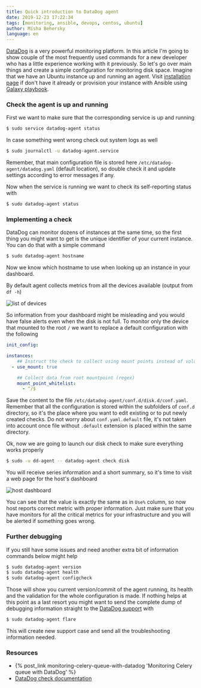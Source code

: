 ```yaml
---
title: Quick introduction to DataDog agent
date: 2019-12-23 17:22:34
tags: [monitoring, ansible, devops, centos, ubuntu]
author: Misha Behersky
language: en
---
```


[DataDog](https://www.datadoghq.com/) is a very powerful monitoring platform. In this article I'm going to show couple of the most frequently used commands for a new developer who has a little experience working with it previously. So let's go over main things and create a simple configuration for monitoring disk space. Imagine that we have an Ubuntu instance up and running an agent. Visit [installation page](https://docs.datadoghq.com/getting_started/agent/?tab=datadogussite#installation) if don't have it already or provision your instance with Ansible using [Galaxy playbook](https://galaxy.ansible.com/DataDog/datadog).

### Check the agent is up and running
First we want to make sure that the corresponding service is up and running

```bash
$ sudo service datadog-agent status
```

In case something went wrong check out system logs as well

```bash
$ sudo journalctl -u datadog-agent.service
```

Remember, that main configuration file is stored here `/etc/datadog-agent/datadog.yaml` (default location), so double check it and update settings according to error messages if any.

Now when the service is running we want to check its self-reporting status with

```bash
$ sudo datadog-agent status
```


### Implementing a check
DataDog can monitor dozens of instances at the same time, so the first thing you might want to get is the unique identifier of your current instance. You can do that with a simple command

```bash
$ sudo datadog-agent hostname
```

Now we know which hostname to use when looking up an instance in your dashboard.

By default agent collects metrics from all the devices available (output from `df -h`)

![list of devices](/old/article/726350524c38334d99498eb05d334e41.png)

So information from your dashboard might be misleading and you would have false alerts even when the disk is not full. To monitor only the device that mounted to the root `/` we want to replace a default configuration with the following

```yaml
init_config:

instances:
    ## Instruct the check to collect using mount points instead of volumes.
  - use_mount: true

    ## Collect data from root mountpoint (regex)
    mount_point_whitelist:
      - ^/$
```

Save the content to the file `/etc/datadog-agent/conf.d/disk.d/conf.yaml`. Remember that all the configuration is stored within the subfolders of `conf.d` directory, so it's the place where you want to edit existing or to put newly created checks. Do not worry about `conf.yaml.default` file, it's not taken into account once file without `.default` extension is placed within the same directory.

Ok, now we are going to launch our disk check to make sure everything works properly

```bash
$ sudo -u dd-agent -- datadog-agent check disk
```

You will receive series information and a short summary, so it's time to visit a web page for the host's dashboard

![host dashboard](/old/article/b8d6e30b2b8738e591f5d9761fa68dd4.png)

You can see that the value is exactly the same as in `Use%` column, so now host reports correct metric with proper information. Just make sure that you have monitors for all the critical metrics for your infrastructure and you will be alerted if something goes wrong.

### Further debugging
If you still have some issues and need another extra bit of information commands below might help

```bash
$ sudo datadog-agent version
$ sudo datadog-agent health
$ sudo datadog-agent configcheck
```

Those will show you current version/commit of the agent running, its health and the validation for the whole configuration is made. If nothing helps at this point as a last resort you might want to send the complete dump of debugging information straight to the [DataDog support](https://docs.datadoghq.com/agent/troubleshooting/send_a_flare) with

```bash
$ sudo datadog-agent flare
```

This will create new support case and send all the troubleshooting information needed.

### Resources
* {% post_link monitoring-celery-queue-with-datadog 'Monitoring Celery queue with DataDog' %}
* [DataDog check documentation](https://docs.datadoghq.com/monitors/check_summary/)
